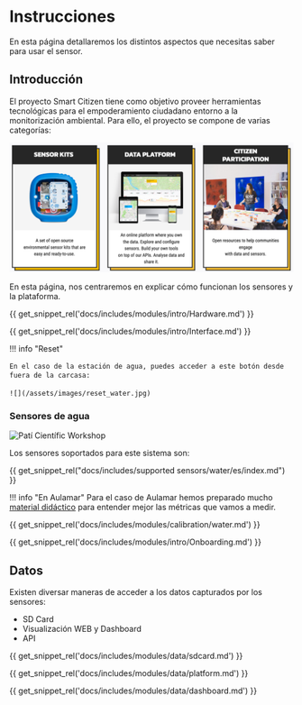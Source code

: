 # Instrucciones

En esta página detallaremos los distintos aspectos que necesitas saber para usar el sensor.

## Introducción

El proyecto Smart Citizen tiene como objetivo proveer herramientas tecnológicas para el empoderamiento ciudadano entorno a la monitorización ambiental. Para ello, el proyecto se compone de varias categorías:

![](/assets/images/blocks.png)

En esta página, nos centraremos en explicar cómo funcionan los sensores y la plataforma.

{{ get_snippet_rel('docs/includes/modules/intro/Hardware.md') }}

{{ get_snippet_rel('docs/includes/modules/intro/Interface.md') }}

!!! info "Reset"

	En el caso de la estación de agua, puedes acceder a este botón desde fuera de la carcasa:

	![](/assets/images/reset_water.jpg)

### Sensores de agua

<img src="https://live.staticflickr.com/65535/51230999551_3941affaa5_k.jpg" width="2000" height="1333" alt="Patí Científic Workshop">

Los sensores soportados para este sistema son:

{{ get_snippet_rel("docs/includes/supported sensors/water/es/index.md") }}

!!! info "En Aulamar"
	Para el caso de Aulamar hemos preparado mucho [material didáctico](/Resources/Education/AulaMar/#guias-por-metrica) para entender mejor las métricas que vamos a medir.

{{ get_snippet_rel('docs/includes/modules/calibration/water.md') }}

{{ get_snippet_rel('docs/includes/modules/intro/Onboarding.md') }}

## Datos

Existen diversar maneras de acceder a los datos capturados por los sensores:

- SD Card
- Visualización WEB y Dashboard
- API

{{ get_snippet_rel('docs/includes/modules/data/sdcard.md') }}

{{ get_snippet_rel('docs/includes/modules/data/platform.md') }}

{{ get_snippet_rel('docs/includes/modules/data/dashboard.md') }}
